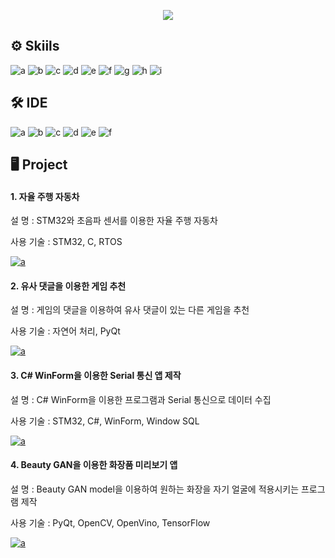 <p align='center'>
    <img src="https://capsule-render.vercel.app/api?type=waving&color=C2A6FF&height=300&section=header&text=✨Welcome!!✨&fontSize=90&animation=fadeIn&fontAlignY=38&desc=yougbin-son's%20GitHub%20Portfolio&descAlignY=51&descAlign=62&fontColor=F9F5FC"/>
</p>
    
## ⚙ Skiils
![a](https://img.shields.io/badge/C-A8B9CC?style=for-the-badge&logo=C&logoColor=white)
![b](https://img.shields.io/badge/C++-00599C?style=for-the-badge&logo=cplusplus&logoColor=white) 
![c](https://img.shields.io/badge/C%23-512BD4?style=for-the-badge&logo=Csharp&logoColor=white) 
![d](https://img.shields.io/badge/python-3670A0?style=for-the-badge&logo=python&logoColor=ffdd54) 
![e](https://img.shields.io/badge/STM32-03234B?style=for-the-badge&logo=stmicroelectronics&logoColor=white) 
![f](https://img.shields.io/badge/TensorFlow-FF6F00?style=for-the-badge&logo=TensorFlow&logoColor=white)
![g](https://img.shields.io/badge/pandas-150458.svg?style=for-the-badge&logo=pandas&logoColor=white)
![h](https://img.shields.io/badge/numpy-4d77cf.svg?style=for-the-badge&logo=numpy&logoColor=white)
![i](https://img.shields.io/badge/linux-FCC624.svg?style=for-the-badge&logo=linux&logoColor=white)




## 🛠 IDE
![a](https://img.shields.io/badge/Visual_Studio-5C2D91?style=for-the-badge&logo=visual%20studio&logoColor=white) 
![b](https://img.shields.io/badge/Visual_Studio_Code-0078D4?style=for-the-badge&logo=visual%20studio%20code&logoColor=white) 
![c](https://img.shields.io/badge/Colab-F9AB00?style=for-the-badge&logo=googlecolab&color=525252) 
![d](https://img.shields.io/badge/PyCharm-000000.svg?&style=for-the-badge&logo=PyCharm&logoColor=white) 
![e](https://img.shields.io/badge/Arduino_IDE-00979D?style=for-the-badge&logo=arduino&logoColor=white) 
![f](https://img.shields.io/badge/STM32CubeIDE-03234B?style=for-the-badge&logo=stmicroelectronics&logoColor=white) 


## 🖥 Project

#### 1. 자율 주행 자동차

설 명 : STM32와 초음파 센서를 이용한 자율 주행 자동차

사용 기술 : STM32, C, RTOS

<a href="https://github.com/youngbin-son/Autonomous_Car">![a](https://img.shields.io/badge/GitHub-100000?style=for-the-badge&logo=github&logoColor=white)</a>


#### 2. 유사 댓글을 이용한 게임 추천

설 명 : 게임의 댓글을 이용하여 유사 댓글이 있는 다른 게임을 추천

사용 기술 : 자연어 처리, PyQt

<a href="https://github.com/youngbin-son/steamsavemoney">![a](https://img.shields.io/badge/GitHub-100000?style=for-the-badge&logo=github&logoColor=white)</a>


#### 3. C# WinForm을 이용한 Serial 통신 앱 제작

설 명 : C# WinForm을 이용한 프로그램과 Serial 통신으로 데이터 수집

사용 기술 : STM32, C#, WinForm, Window SQL

<a href="https://github.com/youngbin-son/CS_serial_project.git">![a](https://img.shields.io/badge/GitHub-100000?style=for-the-badge&logo=github&logoColor=white)</a>


#### 4. Beauty GAN을 이용한 화장품 미리보기 앱

설 명 : Beauty GAN model을 이용하여 원하는 화장을 자기 얼굴에 적용시키는 프로그램 제작

사용 기술 : PyQt, OpenCV, OpenVino, TensorFlow

<a href="https://github.com/youngbin-son/OliveOld">![a](https://img.shields.io/badge/GitHub-100000?style=for-the-badge&logo=github&logoColor=white)</a>

